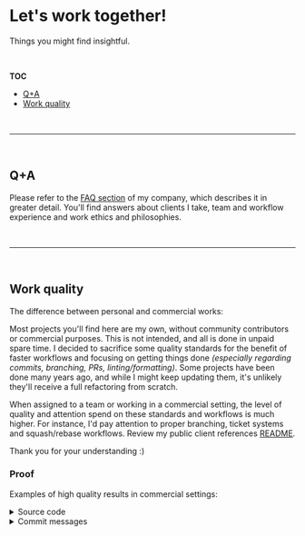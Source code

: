 # Let's work together!

Things you might find insightful.

<br>

**TOC**

- [Q+A](#q+a)
- [Work quality](#work-quality)

<br>

---

<br>

## Q+A

Please refer to the [FAQ section](https://www.codeconut.io/faq) of my company, which describes it in greater detail.
You'll find answers about clients I take, team and workflow experience and work ethics and philosophies.

<br>

---

<br>

## Work quality

The difference between personal and commercial works:

Most projects you'll find here are my own, without community contributors or commercial purposes.
This is not intended, and all is done in unpaid spare time. I decided to sacrifice some quality standards for the benefit of faster workflows
and focusing on getting things done _(especially regarding commits, branching, PRs, linting/formatting)_. Some projects have been done many years ago,
and while I might keep updating them, it's unlikely they'll receive a full refactoring from scratch.

When assigned to a team or working in a commercial setting, the level of quality and attention spend on these standards and workflows is much higher.
For instance, I'd pay attention to proper branching, ticket systems and squash/rebase workflows. Review my public client references [README](README.md).

Thank you for your understanding :)

### Proof

Examples of high quality results in commercial settings:

<details>
  <summary>Source code</summary>

  ![Code quality](assets/work-quality/code.png)

</details>

<details>
  <summary>Commit messages</summary>

  ![Commit structure](assets/work-quality/commits.png)

</details>
